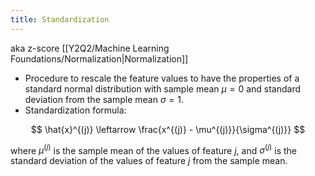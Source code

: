 ```yaml
---
title: Standardization
---
```


aka z-score [[Y2Q2/Machine Learning Foundations/Normalization|Normalization]]
-   Procedure to rescale the feature values to have the properties of a standard normal distribution with sample mean $\mu = 0$ and standard deviation from the sample mean $\sigma = 1$.
-   Standardization formula:

  $$
  \hat{x}^{(j)} \leftarrow \frac{x^{(j)} - \mu^{(j)}}{\sigma^{(j)}}
  $$

  where $\mu^{(j)}$ is the sample mean of the values of feature $j$, and $\sigma^{(j)}$ is the standard deviation of the values of feature $j$ from the sample mean.
